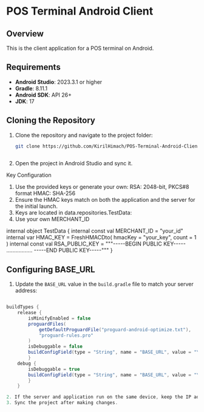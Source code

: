 # POS Terminal Android Client

## Overview

This is the client application for a POS terminal on Android.

## Requirements

- **Android Studio**: 2023.3.1 or higher
- **Gradle**: 8.11.1
- **Android SDK**: API 26+
- **JDK**: 17

## Cloning the Repository

1. Clone the repository and navigate to the project folder:

   ```bash
   git clone https://github.com/KirilHimach/POS-Terminal-Android-Client.git
  
2. Open the project in Android Studio and sync it.

Key Configuration
1. Use the provided keys or generate your own:
RSA: 2048-bit, PKCS#8 format
HMAC: SHA-256
2. Ensure the HMAC keys match on both the application and the server for the initial launch.
3. Keys are located in data.repositories.TestData:
4. Use your own MERCHANT_ID

internal object TestData {
internal const val MERCHANT_ID = "your_id"
internal var HMAC_KEY = FreshHMACDto(
hmacKey = "your_key",
count = 1
)
internal const val RSA_PUBLIC_KEY = """-----BEGIN PUBLIC KEY-----
                        .................
-----END PUBLIC KEY-----"""
}

## Configuring BASE_URL

1. Update the `BASE_URL` value in the `build.gradle` file to match your server address:

```gradle

buildTypes {
    release {
        isMinifyEnabled = false
        proguardFiles(
            getDefaultProguardFile("proguard-android-optimize.txt"),
            "proguard-rules.pro"
        )
        isDebuggable = false
        buildConfigField(type = "String", name = "BASE_URL", value = "\"http://10.0.2.2:8080/\"")
        }
    debug {
        isDebuggable = true
        buildConfigField(type = "String", name = "BASE_URL", value = "\"http://10.0.2.2:8080/\"")
        }
    }

2. If the server and application run on the same device, keep the IP address 10.0.2.2 unchanged.
3. Sync the project after making changes.
